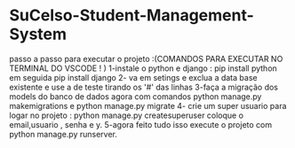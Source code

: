 # SuCelso-Student-Management-System

passo a passo para executar o projeto :(COMANDOS PARA EXECUTAR NO TERMINAL DO VSCODE ! )
1-instale o python e django : pip install python em seguida pip install django 
2- va em setings e exclua a data base existente e use a de teste tirando os '#' das linhas
3-faça a migração dos models do banco de dados agora com comandos python manage.py makemigrations e python manage.py migrate 
4- crie um super usuario para logar no projeto : python manage.py createsuperuser coloque o email,usuario , senha e y.
5-agora feito tudo isso execute o projeto com python manage.py runserver.


